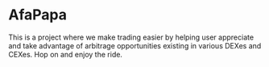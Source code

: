 # AfaPapa
This is a project where we make trading easier by helping user appreciate and take advantage of arbitrage opportunities existing in various DEXes and CEXes. Hop on and enjoy the ride.

